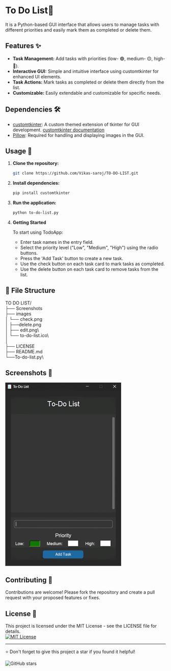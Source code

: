 # To Do List📝

It is a Python-based GUI interface that allows users to manage tasks with different priorities and easily mark them as completed or delete them.


## Features ✨

- **Task Management:** Add tasks with priorities (low- 🟢, medium- 🟡, high- 🔴).
- **Interactive GUI:** Simple and intuitive interface using customtkinter for enhanced UI elements.
- **Task Actions:** Mark tasks as completed or delete them directly from the list.
- **Customizable:** Easily extendable and customizable for specific needs.


## Dependencies 🛠️

- [customtkinter](https://github.com/tomschimansky/customtkinter): A custom themed extension of tkinter for GUI development. [customtkinter documentation](https://customtkinter.tomschimansky.com/)
- [Pillow](https://python-pillow.org): Required for handling and displaying images in the GUI.

## Usage 🚀

1. **Clone the repository:**
   ```bash
   git clone https://github.com/Vikas-saroj/TO-DO-LIST.git
   ```

2. **Install dependencies:**

   ```bash
   pip install customtkinter
   ```
3. **Run the application:**

   ```bash
   python to-do-list.py
   ```
4. **Getting Started**

   To start using TodoApp:
   
   - Enter task names in the entry field.
   - Select the priority level ("Low", "Medium", "High") using the radio buttons.
   - Press the 'Add Task' button to create a new task.
   - Use the check button on each task card to mark tasks as completed.
   - Use the delete button on each task card to remove tasks from the list.

## 📂 File Structure
   TO DO LIST/\
   ├── Screenshots\
   ├── images\
   │   └── check.png\
   │   ├──delete.png\
   │   ├── edit.png\      
   │   └── to-do-list.ico\  
   │\
   ├── LICENSE\
   ├── README.md\
   └──To-do-list.py\
    
## Screenshots 📸

![App Screenshot](https://github.com/Vikas-saroj/TO-DO-LIST/blob/main/Screenshots/todo.gif)


## Contributing 🤝
Contributions are welcome! Please fork the repository and create a pull request with your proposed features or fixes.

## License 📄
This project is licensed under the MIT License - see the LICENSE file for details.\
[![MIT License](https://img.shields.io/github/license/Vikas-saroj/TO-DO-LIST)](https://github.com/Vikas-saroj/TO-DO-LIST/blob/main/LICENSE)

---

⭐️ Don't forget to give this project a star if you found it helpful!

![GitHub stars](https://img.shields.io/github/stars/Vikas-saroj/TO-DO-LIST)

